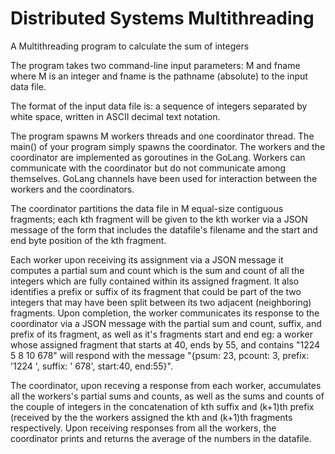 # Distributed Systems Multithreading
A Multithreading program to calculate the sum of integers

The program takes two command-line input parameters: M and fname where M is an integer and fname is the pathname (absolute) to the input data file.

The format of the input data file is: a sequence of integers separated by white space, written in ASCII decimal text notation. 

The program spawns M workers threads and one coordinator thread. The main() of your program simply spawns the coordinator. The workers and the coordinator are implemented as goroutines in the GoLang. Workers can communicate with the coordinator but do not communicate among themselves. GoLang channels have been used for interaction between the workers and the coordinators.

The coordinator partitions the data file in M equal-size contiguous fragments; each kth fragment will be given to the kth worker via a JSON message of the form that includes the datafile's filename and the start and end byte position of the kth fragment. 

Each worker upon receiving its assignment via a JSON message it computes a partial sum and count which is the sum and count of all the integers which are fully contained within its assigned fragment. It also identifies a prefix or suffix of its fragment that could be part of the two integers that may have been split between its two adjacent (neighboring) fragments. Upon completion, the worker communicates its response to the coordinator via a JSON message with the partial sum and count, suffix, and prefix of its fragment, as well as it's fragments start and end eg: a worker whose assigned fragment that starts at 40, ends by 55, and contains "1224 5 8 10 678" will respond with the message "{psum: 23, pcount: 3, prefix: '1224 ', suffix: ' 678', start:40, end:55}". 

The coordinator, upon receving a response from each worker, accumulates all the workers's partial sums and counts, as well as the sums and counts of the couple of integers in the concatenation of kth suffix and (k+1)th prefix (received by the the workers assigned the kth and (k+1)th fragments respectively. Upon receiving responses from all the workers, the coordinator prints and returns the average of the numbers in the datafile.
